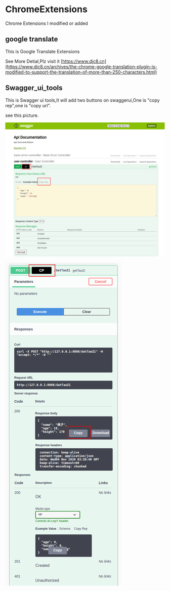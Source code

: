 # ChromeExtensions
Chrome Extensions I modified or added

## google translate
This is Google Translate Extensions

See More Detial,Plz visit it [https://www.djc8.cn](https://www.djc8.cn/archives/the-chrome-google-translation-plugin-is-modified-to-support-the-translation-of-more-than-250-characters.html)

## Swagger_ui_tools

This is Swagger ui tools,It will add two buttons on swaggerui,One is "copy rep",one is "copy url".

see this picture.

![](https://raw.githubusercontent.com/chengs2035/ChromeExtensions/master/_Image/2020-10-23_10-30.png)

![](https://raw.githubusercontent.com/chengs2035/ChromeExtensions/master/_Image/2020-11-04_02_16.png)

